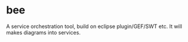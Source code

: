 bee
===

A service orchestration tool, build on eclipse plugin/GEF/SWT etc.
It will makes diagrams into services.
